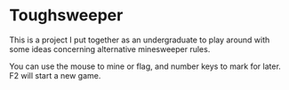 Toughsweeper
============

This is a project I put together as an undergraduate to play around with some ideas concerning alternative minesweeper rules.

You can use the mouse to mine or flag, and number keys to mark for later. F2 will start a new game.